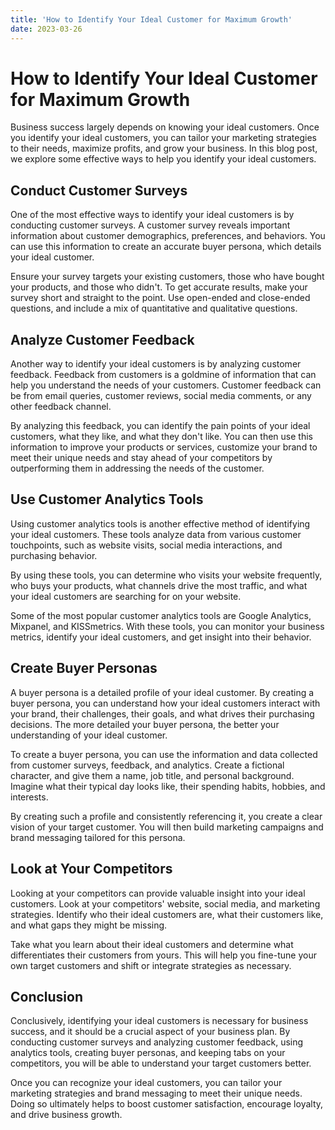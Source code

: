 ```yaml
---
title: 'How to Identify Your Ideal Customer for Maximum Growth'
date: 2023-03-26
---
```


# How to Identify Your Ideal Customer for Maximum Growth

Business success largely depends on knowing your ideal customers. Once you identify your ideal customers, you can tailor your marketing strategies to their needs, maximize profits, and grow your business. In this blog post, we explore some effective ways to help you identify your ideal customers.

## Conduct Customer Surveys

One of the most effective ways to identify your ideal customers is by conducting customer surveys. A customer survey reveals important information about customer demographics, preferences, and behaviors. You can use this information to create an accurate buyer persona, which details your ideal customer.

Ensure your survey targets your existing customers, those who have bought your products, and those who didn't. To get accurate results, make your survey short and straight to the point. Use open-ended and close-ended questions, and include a mix of quantitative and qualitative questions.

## Analyze Customer Feedback

Another way to identify your ideal customers is by analyzing customer feedback. Feedback from customers is a goldmine of information that can help you understand the needs of your customers. Customer feedback can be from email queries, customer reviews, social media comments, or any other feedback channel.

By analyzing this feedback, you can identify the pain points of your ideal customers, what they like, and what they don't like. You can then use this information to improve your products or services, customize your brand to meet their unique needs and stay ahead of your competitors by outperforming them in addressing the needs of the customer.

## Use Customer Analytics Tools

Using customer analytics tools is another effective method of identifying your ideal customers. These tools analyze data from various customer touchpoints, such as website visits, social media interactions, and purchasing behavior.

By using these tools, you can determine who visits your website frequently, who buys your products, what channels drive the most traffic, and what your ideal customers are searching for on your website.

Some of the most popular customer analytics tools are Google Analytics, Mixpanel, and KISSmetrics. With these tools, you can monitor your business metrics, identify your ideal customers, and get insight into their behavior.

## Create Buyer Personas

A buyer persona is a detailed profile of your ideal customer. By creating a buyer persona, you can understand how your ideal customers interact with your brand, their challenges, their goals, and what drives their purchasing decisions. The more detailed your buyer persona, the better your understanding of your ideal customer.

To create a buyer persona, you can use the information and data collected from customer surveys, feedback, and analytics. Create a fictional character, and give them a name, job title, and personal background. Imagine what their typical day looks like, their spending habits, hobbies, and interests.

By creating such a profile and consistently referencing it, you create a clear vision of your target customer. You will then build marketing campaigns and brand messaging tailored for this persona.

## Look at Your Competitors

Looking at your competitors can provide valuable insight into your ideal customers. Look at your competitors' website, social media, and marketing strategies. Identify who their ideal customers are, what their customers like, and what gaps they might be missing.

Take what you learn about their ideal customers and determine what differentiates their customers from yours. This will help you fine-tune your own target customers and shift or integrate strategies as necessary.

## Conclusion

Conclusively, identifying your ideal customers is necessary for business success, and it should be a crucial aspect of your business plan. By conducting customer surveys and analyzing customer feedback, using analytics tools, creating buyer personas, and keeping tabs on your competitors, you will be able to understand your target customers better.

Once you can recognize your ideal customers, you can tailor your marketing strategies and brand messaging to meet their unique needs. Doing so ultimately helps to boost customer satisfaction, encourage loyalty, and drive business growth.
